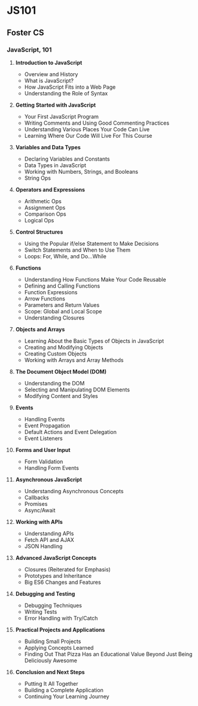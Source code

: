 # JS101

## Foster CS

### JavaScript, 101

1. **Introduction to JavaScript**
   - Overview and History
   - What is JavaScript?
   - How JavaScript Fits into a Web Page
   - Understanding the Role of Syntax

2. **Getting Started with JavaScript**
   - Your First JavaScript Program
   - Writing Comments and Using Good Commenting Practices
   - Understanding Various Places Your Code Can Live
   - Learning Where Our Code Will Live For This Course

3. **Variables and Data Types**
   - Declaring Variables and Constants
   - Data Types in JavaScript
   - Working with Numbers, Strings, and Booleans
   - String Ops

4. **Operators and Expressions**
   - Arithmetic Ops
   - Assignment Ops
   - Comparison Ops
   - Logical Ops

5. **Control Structures**
   - Using the Popular if/else Statement to Make Decisions
   - Switch Statements and When to Use Them
   - Loops: For, While, and Do...While

6. **Functions**
   - Understanding How Functions Make Your Code Reusable
   - Defining and Calling Functions
   - Function Expressions
   - Arrow Functions
   - Parameters and Return Values
   - Scope: Global and Local Scope
   - Understanding Closures

7. **Objects and Arrays**
   - Learning About the Basic Types of Objects in JavaScript
   - Creating and Modifying Objects
   - Creating Custom Objects
   - Working with Arrays and Array Methods

8. **The Document Object Model (DOM)**
   - Understanding the DOM
   - Selecting and Manipulating DOM Elements
   - Modifying Content and Styles

9. **Events**
   - Handling Events
   - Event Propagation
   - Default Actions and Event Delegation
   - Event Listeners

10. **Forms and User Input**
    - Form Validation
    - Handling Form Events

11. **Asynchronous JavaScript**
    - Understanding Asynchronous Concepts
    - Callbacks
    - Promises
    - Async/Await

12. **Working with APIs**
    - Understanding APIs
    - Fetch API and AJAX
    - JSON Handling

13. **Advanced JavaScript Concepts**
    - Closures (Reiterated for Emphasis)
    - Prototypes and Inheritance
    - Big ES6 Changes and Features

14. **Debugging and Testing**
    - Debugging Techniques
    - Writing Tests
    - Error Handling with Try/Catch

15. **Practical Projects and Applications**
    - Building Small Projects
    - Applying Concepts Learned
    - Finding Out That Pizza Has an Educational Value Beyond Just Being Deliciously Awesome

16. **Conclusion and Next Steps**
    - Putting It All Together
    - Building a Complete Application
    - Continuing Your Learning Journey